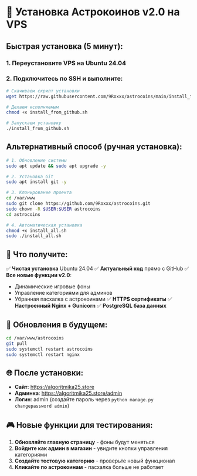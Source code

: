 # 🚀 Установка Астрокоинов v2.0 на VPS

## Быстрая установка (5 минут):

### 1. Переустановите VPS на Ubuntu 24.04

### 2. Подключитесь по SSH и выполните:

```bash
# Скачиваем скрипт установки
wget https://raw.githubusercontent.com/9Roxxx/astrocoins/main/install_from_github.sh

# Делаем исполняемым
chmod +x install_from_github.sh

# Запускаем установку
./install_from_github.sh
```

## Альтернативный способ (ручная установка):

```bash
# 1. Обновление системы
sudo apt update && sudo apt upgrade -y

# 2. Установка Git
sudo apt install git -y

# 3. Клонирование проекта
cd /var/www
sudo git clone https://github.com/9Roxxx/astrocoins.git
sudo chown -R $USER:$USER astrocoins
cd astrocoins

# 4. Автоматическая установка
chmod +x install_all.sh
sudo ./install_all.sh
```

## 🎯 Что получите:

✅ **Чистая установка** Ubuntu 24.04
✅ **Актуальный код** прямо с GitHub
✅ **Все новые функции v2.0**:
  - Динамические игровые фоны
  - Управление категориями для админов
  - Убранная пасхалка с астрокоинами
✅ **HTTPS сертификаты**
✅ **Настроенный Nginx + Gunicorn**
✅ **PostgreSQL база данных**

## 🔄 Обновления в будущем:

```bash
cd /var/www/astrocoins
git pull
sudo systemctl restart astrocoins
sudo systemctl restart nginx
```

## 🌐 После установки:

- **Сайт**: https://algoritmika25.store
- **Админка**: https://algoritmika25.store/admin
- **Логин**: admin (создайте пароль через `python manage.py changepassword admin`)

## 🎮 Новые функции для тестирования:

1. **Обновляйте главную страницу** - фоны будут меняться
2. **Войдите как админ в магазин** - увидите кнопки управления категориями
3. **Создайте тестовую категорию** - проверьте новый функционал
4. **Кликайте по астрокоинам** - пасхалка больше не работает